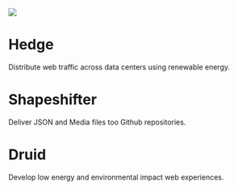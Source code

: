 ![](https://smeskey-github-prod.s3.amazonaws.com/projects/climate-warrior/climate_warrior_identity_200.png)

# Hedge
Distribute web traffic across data centers using renewable energy.

# Shapeshifter
Deliver JSON and Media files too Github repositories.

# Druid
Develop low energy and environmental impact web experiences.
